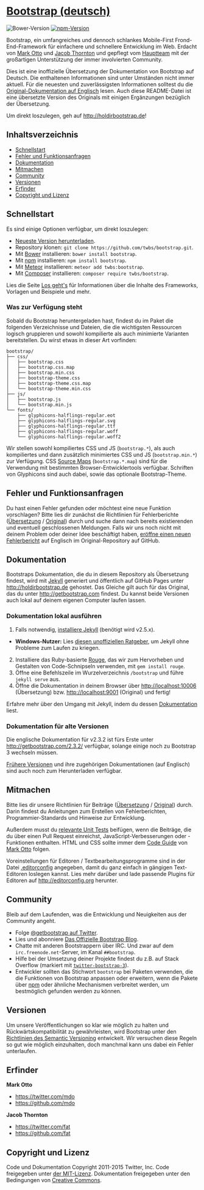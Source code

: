 # [Bootstrap (deutsch)](http://holdirbootstrap.de)
![Bower-Version](https://img.shields.io/bower/v/bootstrap.svg?style=flat)
[![npm-Version](https://img.shields.io/npm/v/bootstrap.svg?style=flat)](https://www.npmjs.com/package/bootstrap)

Bootstrap, ein umfangreiches und dennoch schlankes Mobile-First Frond-End-Framework für einfachere und schnellere Entwicklung im Web. Erdacht von [Mark Otto](https://twitter.com/mdo) und [Jacob Thornton](https://twitter.com/fat) und gepflegt vom [Hauptteam](https://github.com/orgs/twbs/people) mit der großartigen Unterstützung der immer involvierten Community.

Dies ist eine inoffizielle Übersetzung der Dokumentation von Bootstrap auf Deutsch. Die enthaltenen Informationen sind unter Umständen nicht immer aktuell. Für die neuesten und zuverlässigsten Informationen solltest du die [Original-Dokumentation auf Englisch](http://getbootstrap.com) lesen. Auch diese README-Datei ist eine übersetzte Version des Originals mit einigen Ergänzungen bezüglich der Übersetzung.

Um direkt loszulegen, geh auf <http://holdirbootstrap.de>!

## Inhaltsverzeichnis

- [Schnellstart](#schnellstart)
- [Fehler und Funktionsanfragen](#fehler-und-funktionsanfragen)
- [Dokumentation](#dokumentation)
- [Mitmachen](#mitmachen)
- [Community](#community)
- [Versionen](#versionen)
- [Erfinder](#erfinder)
- [Copyright und Lizenz](#copyright-und-lizenz)

## Schnellstart

Es sind einige Optionen verfügbar, um direkt loszulegen:

- [Neueste Version herunterladen](https://github.com/twbs/bootstrap/archive/v3.3.4.zip).
- Repository klonen: `git clone https://github.com/twbs/bootstrap.git`.
- Mit [Bower](http://bower.io) installieren: `bower install bootstrap`.
- Mit [npm](https://www.npmjs.com) installieren: `npm install bootstrap`.
- Mit [Meteor](https://www.meteor.com/) installieren: `meteor add twbs:bootstrap`.
- Mit [Composer](https://getcomposer.org) installieren: `composer require twbs/bootstrap`.

Lies die Seite [Los geht's](http://holdirbootstrap.de/los-gehts/) für Informationen über die Inhalte des Frameworks, Vorlagen und Beispiele und mehr.

### Was zur Verfügung steht

Sobald du Bootstrap heruntergeladen hast, findest du im Paket die folgenden Verzeichnisse und Dateien, die die wichtigsten Ressourcen logisch gruppieren und sowohl kompilierte als auch minimierte Varianten bereitstellen. Du wirst etwas in dieser Art vorfinden:

```
bootstrap/
├── css/
│   ├── bootstrap.css
│   ├── bootstrap.css.map
│   ├── bootstrap.min.css
│   ├── bootstrap-theme.css
│   ├── bootstrap-theme.css.map
│   └── bootstrap-theme.min.css
├── js/
│   ├── bootstrap.js
│   └── bootstrap.min.js
└── fonts/
    ├── glyphicons-halflings-regular.eot
    ├── glyphicons-halflings-regular.svg
    ├── glyphicons-halflings-regular.ttf
    ├── glyphicons-halflings-regular.woff
    └── glyphicons-halflings-regular.woff2
```

Wir stellen sowohl kompiliertes CSS und JS (`bootstrap.*`), als auch kompiliertes und dann zusätzlich minimiertes CSS und JS (`bootstrap.min.*`) zur Verfügung. CSS [Source Maps](https://developers.google.com/chrome-developer-tools/docs/css-preprocessors) (`bootstrap.*.map`) sind für die Verwendung mit bestimmten Browser-Entwicklertools verfügbar. Schriften von Glyphicons sind auch dabei, sowie das optionale Bootstrap-Theme.



## Fehler und Funktionsanfragen

Du hast einen Fehler gefunden oder möchtest eine neue Funktion vorschlagen? Bitte lies dir zunächst die Richtlinien für Fehlerberichte ([Übersetzung](https://github.com/juthilo/bootstrap-german/blob/master/CONTRIBUTING.md#fehlermeldungen-verwenden) / [Original](https://github.com/twbs/bootstrap/blob/master/CONTRIBUTING.md#using-the-issue-tracker)) durch und suche dann nach bereits existierenden und eventuell geschlossenen Meldungen. Falls wir uns noch nicht mit deinem Problem oder deiner Idee beschäftigt haben, [eröffne einen neuen Fehlerbericht](https://github.com/twbs/bootstrap/issues/new) auf Englisch im Original-Repository auf GitHub.


## Dokumentation

Bootstraps Dokumentation, die du in diesem Repository als Übersetzung findest, wird mit [Jekyll](http://jekyllrb.com) generiert und öffentlich auf GitHub Pages unter <http://holdirbootstrap.de> gehostet. Das Gleiche gilt auch für das Original, das du unter <http://getbootstrap.com> findest. Du kannst beide Versionen auch lokal auf deinem eigenen Computer laufen lassen.

### Dokumentation lokal ausführen

1. Falls notwendig, [installiere Jekyll](http://jekyllrb.com/docs/installation) (benötigt wird v2.5.x).
  - **Windows-Nutzer:** Lies [diesen unoffiziellen Ratgeber](http://jekyll-windows.juthilo.com/), um Jekyll ohne Probleme zum Laufen zu kriegen.
2. Installiere das Ruby-basierte [Rouge](https://github.com/jneen/rouge), das wir zum Hervorheben und Gestalten von Code-Schnipseln verwenden, mit `gem install rouge`.
3. Öffne eine Befehlszeile im Wurzelverzeichnis `/bootstrap` und führe `jekyll serve` aus.
4. Öffne die Dokumentation in deinem Browser über <http://localhost:10006> (Übersetzung) bzw. <http://localhost:9001> (Original) und fertig!

Erfahre mehr über den Umgang mit Jekyll, indem du dessen [Dokumentation](http://jekyllrb.com/docs/home/) liest.

### Dokumentation für alte Versionen

Die englische Dokumentation für v2.3.2 ist fürs Erste unter <http://getbootstrap.com/2.3.2/> verfügbar, solange einige noch zu Bootstrap 3 wechseln müssen.

[Frühere Versionen](https://github.com/twbs/bootstrap/releases) und ihre zugehörigen Dokumentationen (auf Englisch) sind auch noch zum Herunterladen verfügbar.



## Mitmachen

Bitte lies dir unsere Richtlinien für Beiträge ([Übersetzung](https://github.com/juthilo/bootstrap-german/blob/master/CONTRIBUTING.md) / [Original](https://github.com/twbs/bootstrap/blob/master/CONTRIBUTING.md)) durch. Darin findest du Anleitungen zum Erstellen von Fehlerberichten, Programmier-Standards und Hinweise zur Entwicklung.

Außerdem musst du [relevante Unit Tests](https://github.com/twbs/bootstrap/tree/master/js/tests) beifügen, wenn die Beiträge, die du über einen Pull Request einreichst, JavaScript-Verbesserungen oder -Funktionen enthalten. HTML und CSS sollte immer dem [Code Guide](https://github.com/mdo/code-guide) von [Mark Otto](https://github.com/mdo) folgen.

Voreinstellungen für Editoren / Textbearbeitungsprogramme sind in der Datei [.editorconfig](https://github.com/twbs/bootstrap/blob/master/.editorconfig) angegeben, damit du ganz einfach in gängigen Text-Editoren loslegen kannst. Lies mehr darüber und lade passende Plugins für Editoren auf <http://editorconfig.org> herunter.



## Community

Bleib auf dem Laufenden, was die Entwicklung und Neuigkeiten aus der Community angeht.

- Folge [@getbootstrap auf Twitter](https://twitter.com/getbootstrap).
- Lies und abonniere [Das Offizielle Bootstrap Blog](http://blog.getbootstrap.com).
- Chatte mit anderen Bootstrappern über IRC. Und zwar auf dem `irc.freenode.net`-Server, im Kanal `##bootstrap`.
- Hilfe bei der Umsetzung deiner Projekte findest du z.B. auf Stack Overflow (markiert mit [`twitter-bootstrap-3`](http://stackoverflow.com/questions/tagged/twitter-bootstrap-3)).
- Entwickler sollten das Stichwort `bootstrap` bei Paketen verwenden, die die Funktionen von Bootstrap anpassen oder erweitern, wenn die Pakete über [npm](https://www.npmjs.com/browse/keyword/bootstrap) oder ähnliche Mechanismen verbreitet werden, um bestmöglich gefunden werden zu können.


## Versionen

Um unsere Veröffentlichungen so klar wie möglich zu halten und Rückwärtskompatibilität zu gewährleisten, wird Bootstrap unter den [Richtlinien des Semantic Versioning](http://semver.org) entwickelt. Wir versuchen diese Regeln so gut wie möglich einzuhalten, doch manchmal kann uns dabei ein Fehler unterlaufen.



## Erfinder

**Mark Otto**

- <https://twitter.com/mdo>
- <https://github.com/mdo>

**Jacob Thornton**

- <https://twitter.com/fat>
- <https://github.com/fat>



## Copyright und Lizenz

Code und Dokumentation Copyright 2011-2015 Twitter, Inc. Code freigegeben unter [der MIT-Lizenz](https://github.com/twbs/bootstrap/blob/master/LICENSE). Dokumentation freigegeben unter den Bedingungen von [Creative Commons](LICENSE).
